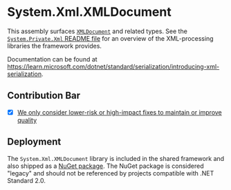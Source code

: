 # System.Xml.XMLDocument
This assembly surfaces [`XMLDocument`](https://learn.microsoft.com/dotnet/api/system.xml.xmldocument) and related types. See the [`System.Private.Xml` README file](../System.Private.Xml/README.md) for an overview of the XML-processing libraries the framework provides.

Documentation can be found at https://learn.microsoft.com/dotnet/standard/serialization/introducing-xml-serialization.

## Contribution Bar
- [x] [We only consider lower-risk or high-impact fixes to maintain or improve quality](../../libraries/README.md#primary-bar)

## Deployment
The `System.Xml.XMLDocument` library is included in the shared framework and also shipped as a [NuGet package](https://www.nuget.org/packages/System.Xml.XMLDocument). The NuGet package is considered "legacy" and should not be referenced by projects compatible with .NET Standard 2.0.